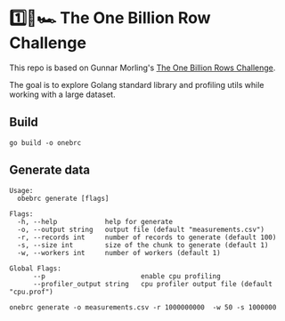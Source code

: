 # 1️⃣🐝🏎️ The One Billion Row Challenge

This repo is based on  Gunnar Morling's [The One Billion Rows Challenge](https://github.com/gunnarmorling/1brc). 

The goal is to explore Golang standard library and profiling utils while working with a large dataset.

## Build
```
go build -o onebrc
```

## Generate data
```
Usage:
  obebrc generate [flags]

Flags:
  -h, --help            help for generate
  -o, --output string   output file (default "measurements.csv")
  -r, --records int     number of records to generate (default 100)
  -s, --size int        size of the chunk to generate (default 1)
  -w, --workers int     number of workers (default 1)

Global Flags:
      --p                        enable cpu profiling
      --profiler_output string   cpu profiler output file (default "cpu.prof")
```

```
onebrc generate -o measurements.csv -r 1000000000  -w 50 -s 1000000
```


